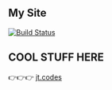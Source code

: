 My Site
---

[![Build Status](https://travis-ci.org/jtaylor32/site.svg?branch=master)](https://travis-ci.org/jtaylor32/site)

## COOL STUFF HERE

👉👉👉 [jt.codes](http://jt.codes)